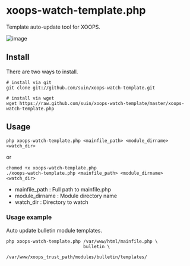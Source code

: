 # xoops-watch-template.php

Template auto-update tool for XOOPS.

![image](https://github.com/suin/xoops-watch-template/raw/master/image.png)

## Install

There are two ways to install.

```
# install via git
git clone git://github.com/suin/xoops-watch-template.git

# install via wget
wget https://raw.github.com/suin/xoops-watch-template/master/xoops-watch-template.php
```

## Usage

```
php xoops-watch-template.php <mainfile_path> <module_dirname> <watch_dir>
```

or

```
chomod +x xoops-watch-template.php
./xoops-watch-template.php <mainfile_path> <module_dirname> <watch_dir>
```

* mainfile_path  : Full path to mainfile.php
* module_dirname : Module directory name
* watch_dir      : Directory to watch

### Usage example

Auto update bulletin module templates.

```
php xoops-watch-template.php /var/www/html/mainfile.php \
                             bulletin \
                             /var/www/xoops_trust_path/modules/bulletin/templates/
```
